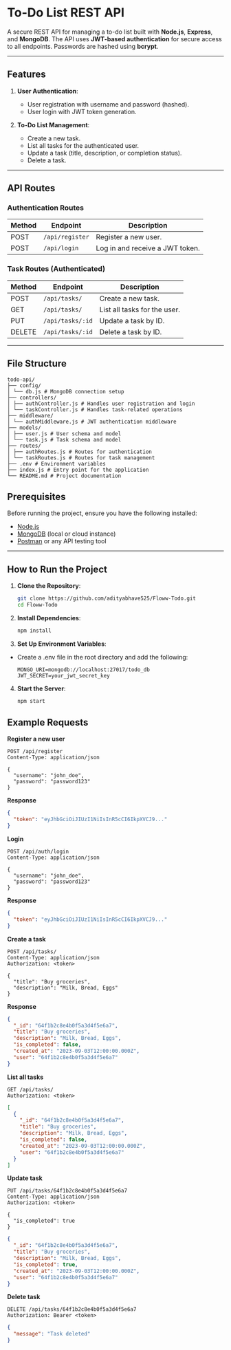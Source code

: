 # To-Do List REST API

A secure REST API for managing a to-do list built with **Node.js**, **Express**, and **MongoDB**. The API uses **JWT-based authentication** for secure access to all endpoints. Passwords are hashed using **bcrypt**.

---

## Features

1. **User Authentication**:
   - User registration with username and password (hashed).
   - User login with JWT token generation.

2. **To-Do List Management**:
   - Create a new task.
   - List all tasks for the authenticated user.
   - Update a task (title, description, or completion status).
   - Delete a task.

---

## API Routes

### Authentication Routes

| Method | Endpoint           | Description                          |
|--------|--------------------|--------------------------------------|
| POST   | `/api/register` | Register a new user.                 |
| POST   | `/api/login`    | Log in and receive a JWT token.      |

### Task Routes (Authenticated)

| Method | Endpoint           | Description                          |
|--------|--------------------|--------------------------------------|
| POST   | `/api/tasks/`       | Create a new task.                   |
| GET    | `/api/tasks/`       | List all tasks for the user.         |
| PUT    | `/api/tasks/:id`    | Update a task by ID.                 |
| DELETE | `/api/tasks/:id`    | Delete a task by ID.                 |

---

## File Structure
```
todo-api/
├── config/
│ └── db.js # MongoDB connection setup
├── controllers/
│ ├── authController.js # Handles user registration and login
│ └── taskController.js # Handles task-related operations
├── middleware/
│ └── authMiddleware.js # JWT authentication middleware
├── models/
│ ├── user.js # User schema and model
│ └── task.js # Task schema and model
├── routes/
│ ├── authRoutes.js # Routes for authentication
│ └── taskRoutes.js # Routes for task management
├── .env # Environment variables
├── index.js # Entry point for the application
└── README.md # Project documentation
```
## Prerequisites

Before running the project, ensure you have the following installed:

- [Node.js](https://nodejs.org/) 
- [MongoDB](https://www.mongodb.com/) (local or cloud instance)
- [Postman](https://www.postman.com/) or any API testing tool

---

## How to Run the Project

1. **Clone the Repository**:
   ```bash
   git clone https://github.com/adityabhave525/Floww-Todo.git
   cd Floww-Todo

2. **Install Dependencies**:
    ```bash
    npm install

3. **Set Up Environment Variables**:
- Create a .env file in the root directory and add the following:

    ```env
    MONGO_URI=mongodb://localhost:27017/todo_db
    JWT_SECRET=your_jwt_secret_key

4. **Start the Server**:
    ```bash
    npm start

## Example Requests

**Register a new user**

```http
POST /api/register
Content-Type: application/json

{
  "username": "john_doe",
  "password": "password123"
}
```

**Response**
```json
{
  "token": "eyJhbGciOiJIUzI1NiIsInR5cCI6IkpXVCJ9..."
}
```

**Login**
```http
POST /api/auth/login
Content-Type: application/json

{
  "username": "john_doe",
  "password": "password123"
}
```
**Response**
```json
{
  "token": "eyJhbGciOiJIUzI1NiIsInR5cCI6IkpXVCJ9..."
}
```

**Create a task**
```http
POST /api/tasks/
Content-Type: application/json
Authorization: <token>

{
  "title": "Buy groceries",
  "description": "Milk, Bread, Eggs"
}
```

**Response**
```json
{
  "_id": "64f1b2c8e4b0f5a3d4f5e6a7",
  "title": "Buy groceries",
  "description": "Milk, Bread, Eggs",
  "is_completed": false,
  "created_at": "2023-09-03T12:00:00.000Z",
  "user": "64f1b2c8e4b0f5a3d4f5e6a7"
}
```

**List all tasks**
```http
GET /api/tasks/
Authorization: <token>
```

```json
[
  {
    "_id": "64f1b2c8e4b0f5a3d4f5e6a7",
    "title": "Buy groceries",
    "description": "Milk, Bread, Eggs",
    "is_completed": false,
    "created_at": "2023-09-03T12:00:00.000Z",
    "user": "64f1b2c8e4b0f5a3d4f5e6a7"
  }
]
```

**Update task**
```http
PUT /api/tasks/64f1b2c8e4b0f5a3d4f5e6a7
Content-Type: application/json
Authorization: <token>

{
  "is_completed": true
}
```

```json
{
  "_id": "64f1b2c8e4b0f5a3d4f5e6a7",
  "title": "Buy groceries",
  "description": "Milk, Bread, Eggs",
  "is_completed": true,
  "created_at": "2023-09-03T12:00:00.000Z",
  "user": "64f1b2c8e4b0f5a3d4f5e6a7"
}
```

**Delete task**
```http
DELETE /api/tasks/64f1b2c8e4b0f5a3d4f5e6a7
Authorization: Bearer <token>
```

```json
{
  "message": "Task deleted"
}
```
